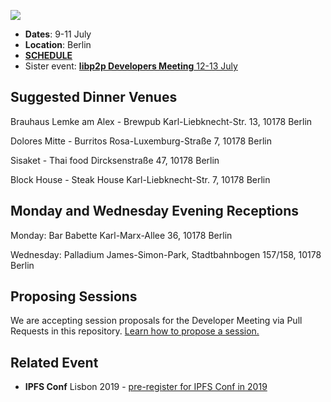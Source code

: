 ![](https://ipfs.io/ipfs/QmQnUstaKTPA92XAkCj2cxBACX1nMyfjYeTHSawejGxASW)

- **Dates**: 9-11 July
- **Location**: Berlin
- [**SCHEDULE**](https://developersmeetingsberlin2018.sched.com/)
- Sister event: [**libp2p Developers Meeting** 12-13 July](https://github.com/libp2p/developer-meetings)

## Suggested Dinner Venues

Brauhaus Lemke am Alex - Brewpub
Karl-Liebknecht-Str. 13, 10178 Berlin

Dolores Mitte - Burritos
Rosa-Luxemburg-Straße 7, 10178 Berlin

Sisaket - Thai food
Dircksenstraße 47, 10178 Berlin

Block House - Steak House
Karl-Liebknecht-Str. 7, 10178 Berlin

## Monday and Wednesday Evening Receptions

Monday: Bar Babette
Karl-Marx-Allee 36, 10178 Berlin

Wednesday: Palladium
James-Simon-Park, Stadtbahnbogen 157/158, 10178 Berlin

## Proposing Sessions

We are accepting session proposals for the Developer Meeting via Pull Requests in this repository. [Learn how to propose a session.](./sessions/README.md)

## Related Event

- **IPFS Conf** Lisbon 2019 - [pre-register for IPFS Conf in 2019](https://goo.gl/forms/0Pu6VZzG8pRAmrrv2)
